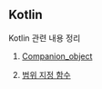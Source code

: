 ## Kotlin

Kotlin 관련 내용 정리

1. [Companion_object](./companion_object.md)

2. [범위 지정 함수](./scop_function.md)
